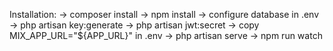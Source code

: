 Installation:
-> composer install
-> npm install
-> configure database in .env
-> php artisan key:generate
-> php artisan jwt:secret
-> copy MIX_APP_URL="${APP_URL}" in .env
-> php artisan serve
-> npm run watch